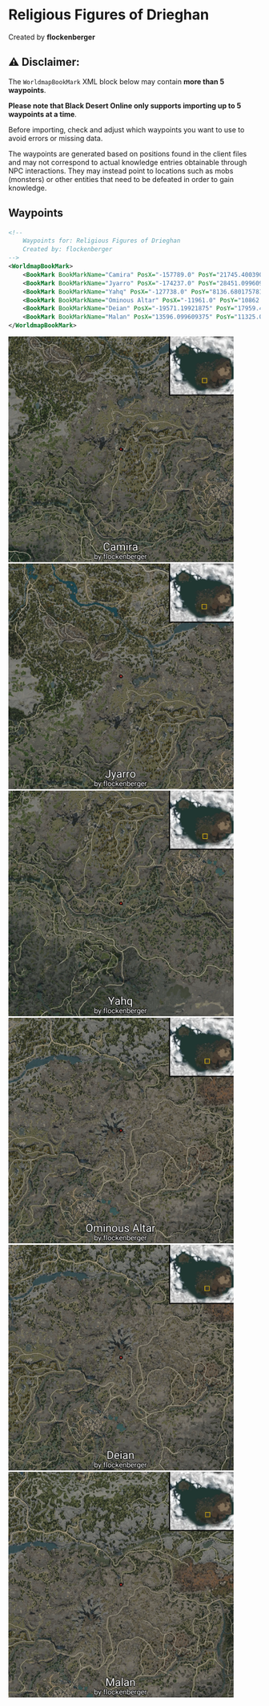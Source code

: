 # Religious Figures of Drieghan
Created by **flockenberger**

## ⚠️ Disclaimer:
The `WorldmapBookMark` XML block below may contain **more than 5 waypoints**.

**Please note that Black Desert Online only supports importing up to 5 waypoints at a time**.

Before importing, check and adjust which waypoints you want to use to avoid errors or missing data.

The waypoints are generated based on positions found in the client files and may not correspond to actual knowledge entries obtainable through NPC interactions.
They may instead point to locations such as mobs (monsters) or other entities that need to be defeated in order to gain knowledge.

## Waypoints
```xml
<!--
    Waypoints for: Religious Figures of Drieghan
    Created by: flockenberger
-->
<WorldmapBookMark>
    <BookMark BookMarkName="Camira" PosX="-157789.0" PosY="21745.400390625" PosZ="-360345.0" />
    <BookMark BookMarkName="Jyarro" PosX="-174237.0" PosY="28451.099609375" PosZ="-303429.0" />
    <BookMark BookMarkName="Yahq" PosX="-127738.0" PosY="8136.68017578125" PosZ="-445748.0" />
    <BookMark BookMarkName="Ominous Altar" PosX="-11961.0" PosY="10862.7001953125" PosZ="-322998.0" />
    <BookMark BookMarkName="Deian" PosX="-19571.19921875" PosY="17959.400390625" PosZ="-334832.0" />
    <BookMark BookMarkName="Malan" PosX="13596.099609375" PosY="11325.099609375" PosZ="-287837.0" />
</WorldmapBookMark>
```

<img src="./Religious Figures of Drieghan_Camira_Preview.webp" width="450"/> <img src="./Religious Figures of Drieghan_Jyarro_Preview.webp" width="450"/> <img src="./Religious Figures of Drieghan_Yahq_Preview.webp" width="450"/> <img src="./Religious Figures of Drieghan_Ominous Altar_Preview.webp" width="450"/> <img src="./Religious Figures of Drieghan_Deian_Preview.webp" width="450"/> <img src="./Religious Figures of Drieghan_Malan_Preview.webp" width="450"/> 